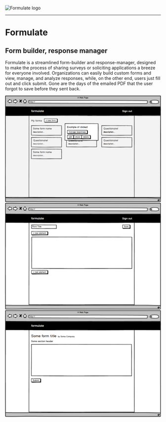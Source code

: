 <br><img src="https://cdn.rawgit.com/asconwe/formulate/deacdb28/public/logo.svg" height="200" width="100%" alt="Formulate logo" />
<hr>

# Formulate
## Form builder, response manager

Formulate is a streamlined form-builder and response-manager, designed to make the process of sharing surveys or soliciting applications a breeze for everyone involved. Organizations can easily build custom forms and view, manage, and analyze responses, while, on the other end, users just fill out and click submit. Gone are the days of the emailed PDF that the user forgot to save before they sent back.

![alt text](./mockups/dashboard.png "Dashboard page mockup")
![alt text](./mockups/formbuilder.png "FormBuilder page mockup")
![alt text](./mockups/published.png "Published page mockup")

